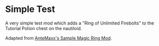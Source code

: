# Simple Test
A very simple test mod which adds a "Ring of Unlimited Firebolts" to the Tutorial Potion chest on the nautiloid.

Adapted from [AnteMaxx's Sample Magic Ring Mod](https://www.nexusmods.com/baldursgate3/mods/278).